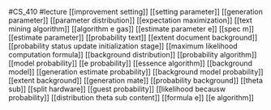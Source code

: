 #CS_410
#lecture
[[improvement setting]]
[[setting parameter]]
[[generation parameter]]
[[parameter distribution]]
[[expectation maximization]]
[[text mining algorithm]]
[[algorithm e gas]]
[[estimate parameter e]]
[[spec m]]
[[estimate parameter]]
[[probability text]]
[[extent document background]]
[[probability status update initialization stage]]
[[maximum likelihood computation formula]]
[[background distribution]]
[[probability algorithm]]
[[model probability]]
[[e probability]]
[[essence algorithm]]
[[background model]]
[[generation estimate probability]]
[[background model probability]]
[[extent background]]
[[generation mate]]
[[probability background]]
[[theta sub]]
[[split hardware]]
[[guest probability]]
[[likelihood becausw probability]]
[[distribution theta sub content]]
[[formula e]]
[[e algorithm]]
